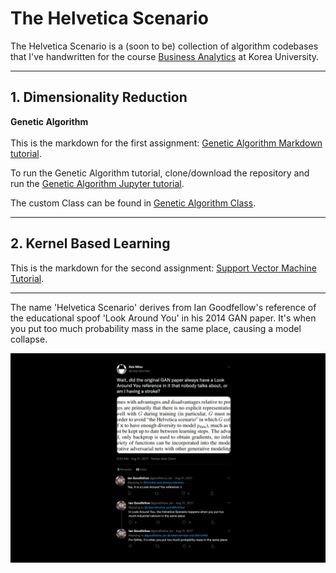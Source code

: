 # The Helvetica Scenario

The Helvetica Scenario is a (soon to be) collection of algorithm codebases
that I've handwritten for the course [Business Analytics](https://github.com/pilsung-kang/Business-Analytics-IME654-)
at Korea University.

--------------------------

## 1. Dimensionality Reduction

**Genetic Algorithm**
\
\
This is the markdown for the first assignment: [Genetic Algorithm Markdown tutorial](https://github.com/tomtom1103/The_Helvetica_Scenario/blob/main/genetic_algorithm/GA_tutorial.md).

To run the Genetic Algorithm tutorial, clone/download the repository and run the [Genetic Algorithm Jupyter tutorial](https://github.com/tomtom1103/The_Helvetica_Scenario/blob/main/genetic_algorithm/GA_tutorial.ipynb).

The custom Class can be found in [Genetic Algorithm Class](https://github.com/tomtom1103/The_Helvetica_Scenario/blob/main/genetic_algorithm/GeneticAlgorithm.py).

--------------------------

## 2. Kernel Based Learning

This is the markdown for the second assignment: [Support Vector Machine Tutorial](https://github.com/tomtom1103/The_Helvetica_Scenario/blob/main/kernel_based_learning/SVM_tutorial.md).



--------------------------
The name 'Helvetica Scenario' derives from Ian Goodfellow's reference of the educational spoof 'Look Around You' in his 2014 GAN paper.
It's when you put too much probability mass in the same place, causing a model collapse.

![helvetica](images/helvetica.png)